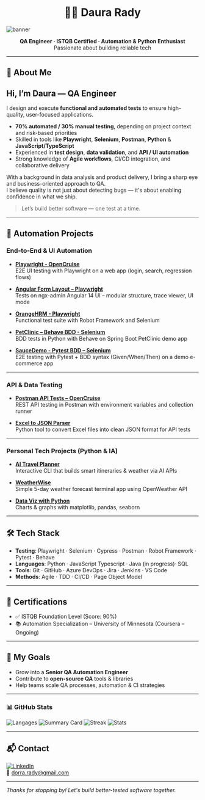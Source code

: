 <h1 align="center">👩‍💻 Daura Rady</h1>




<img src="C:\Users\dorra\Downloads\ChatGPT Image 30 mai 2025, 00_20_02.png" alt="banner" />






<p align="center">
  <strong>QA Engineer · ISTQB Certified · Automation & Python Enthusiast</strong><br>
  Passionate about building reliable tech
</p>

---

## 🌟 About Me
## Hi, I’m **Daura** — QA Engineer

I design and execute **functional and automated tests** to ensure high-quality, user-focused applications.

- **70% automated / 30% manual testing**, depending on project context and risk-based priorities  
- Skilled in tools like **Playwright**, **Selenium**, **Postman**, **Python** & **JavaScript/TypeScript**  
- Experienced in **test design**, **data validation**, and **API / UI automation**  
- Strong knowledge of **Agile workflows**, CI/CD integration, and collaborative delivery

With a background in data analysis and product delivery, I bring a sharp eye and business-oriented approach to QA.  
I believe quality is not just about detecting bugs — it's about enabling confidence in what we ship.

> Let’s build better software — one test at a time.



---

## 🧪 Automation Projects

### End-to-End & UI Automation

- [**Playwright - OpenCruise**](https://github.com/DauraRady/Playwright-OpenCruise-)  
  E2E UI testing with Playwright on a web app (login, search, regression flows)

- [**Angular Form Layout – Playwright**](https://github.com/DauraRady/angular-playwright-e2e)  
  Tests on ngx-admin Angular 14 UI – modular structure, trace viewer, UI mode

- [**OrangeHRM - Playwright**](https://github.com/DauraRady/OrangeHRM-rbt-playwright)  
  Functional test suite with Robot Framework and Selenium

- [**PetClinic – Behave BDD - Selenium**](https://github.com/DauraRady/petclinic-behave-lab)  
  BDD tests in Python with Behave on Spring Boot PetClinic demo app

- [**SauceDemo - Pytest BDD – Selenium**](https://github.com/DauraRady/Pytest-BDD-SauceDemo)  
  E2E testing with Pytest + BDD syntax (Given/When/Then) on a demo e-commerce app

---

### API & Data Testing

- [**Postman API Tests – OpenCruise**](https://github.com/DauraRady/Test_API-Postman)  
  REST API testing in Postman with environment variables and collection runner

- [**Excel to JSON Parser**](https://github.com/DauraRady/Parser)  
  Python tool to convert Excel files into clean JSON format for API tests

---

### Personal Tech Projects (Python & IA)

- [**AI Travel Planner**](https://github.com/DauraRady/AI-travel-Planner)  
  Interactive CLI that builds smart itineraries & weather via AI APIs

- [**WeatherWise**](https://github.com/DauraRady/Weatherwise)  
  Simple 5-day weather forecast terminal app using OpenWeather API

- [**Data Viz with Python**](https://github.com/DauraRady/Data-visualization-with-Python)  
  Charts & graphs with matplotlib, pandas, seaborn

---

## 🛠️ Tech Stack

- **Testing**: Playwright · Selenium · Cypress · Postman · Robot Framework · Pytest · Behave
- **Languages**: Python · JavaScript Typescript · Java (in progress)· SQL
- **Tools**: Git · GitHub · Azure DevOps · Jira · Jenkins · VS Code
- **Methods**: Agile · TDD · CI/CD · Page Object Model

---

## 📜 Certifications

- ✅ ISTQB Foundation Level (Score: 90%)
- 📚 Automation Specialization – University of Minnesota (Coursera – Ongoing)

---

## 🎯 My Goals

- Grow into a **Senior QA Automation Engineer**
- Contribute to **open-source QA** tools & libraries
- Help teams scale QA processes, automation & CI strategies

---
### 📊 GitHub Stats

 ![Langages](https://github-readme-stats.vercel.app/api/top-langs/?username=daurarady&layout=compact&theme=tokyonight) ![Summary Card](https://github-profile-summary-cards.vercel.app/api/cards/profile-details?username=daurarady&theme=radical&hide_border=true)
![Streak](https://streak-stats.demolab.com/?user=daurarady&theme=tokyonight) ![Stats](https://github-readme-stats.vercel.app/api?username=daurarady&show_icons=true&theme=tokyonight) 

---
## 📬 Contact

[![LinkedIn](https://img.shields.io/badge/LinkedIn-DauraRady-blue?style=flat&logo=linkedin)](https://www.linkedin.com/in/radydorra/)  
📩 [dorra.rady@gmail.com](mailto:dorra.rady@gmail.com)

---

_Thanks for stopping by! Let's build better-tested software together._
